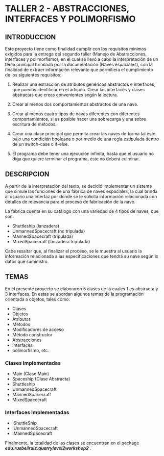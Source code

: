 # TALLER 2 - ABSTRACCIONES, INTERFACES Y POLIMORFISMO

## INTRODUCCION

Este proyecto tiene como finalidad cumplir con los requisitos mínimos exigidos para la entrega del segundo taller (Manejo de Abstracciones, interfaces y polimorfismo), en el cual se llevó a cabo la interpretación de un tema principal brindado por la documentación (Naves espaciales), con la finalidad de extraer información relevante que permitiera el cumplimiento de los siguientes requisitos:

1.  Realizar una extracción de atributos genéricos abstractos e interfaces, que puedas identificar en el artículo. Crear las interfaces y clases abstractas que creas convenientes según la lectura.

2. Crear al menos dos comportamientos abstractos de una nave.

3. Crear al menos cuatro tipos de naves diferentes con diferentes comportamientos, si es posible hacer una sobrecarga y una sobre escritura de métodos.

4. Crear una clase principal que permita crear las naves de forma tal este bajo una condición booleana o por medio de una regla estipulada dentro de un switch-case o if-else.

5. El programa debe tener una ejecución infinita, hasta que el usuario no diga que quiere terminar el programa, este no deberá culminar.

## DESCRIPCION

A partir de la interpretación del texto, se decidió implementar un sistema que simule las funciones de una fábrica de naves espaciales, la cual brinda al usuario una interfaz por donde se le solicita información relacionada con detalles de relevancia para el proceso de fabricación de la nave.

La fábrica cuenta en su catálogo con una variedad de 4 tipos de naves, que son:

- Shuttleship (lanzadera)
- UnmannedSpacecraft (no tripulada)
- MannedSpacecraft (tripulada)
- MixedSpacecraft (lanzadera tripulada)

Cabe resaltar que, al finalizar el proceso, se le muestra al usuario la información relacionada a las especificaciones que tendrá su nave según lo datos que suministro.

## TEMAS

En el presente proyecto se elaboraron 5 clases de la cuales 1 es abstracta y 3 interfaces. En estas se abordan algunos temas de la programación orientada a objetos, tales como:

- Clases
- Objetos
- Atributos
- Métodos
- Modificadores de acceso
- Método constructor
- Abstracciones
- interfaces
- polimorfismo, etc.

### Clases Implementadas
- Main (Clase Main)
- Spaceship (Clase Abstracta)
- Shuttleship
- UnmannedSpacecraft
- MannedSpacecraft
- MixedSpacecraft

### Interfaces Implementadas
- IShuttleShip
- IUnmannedSpacecraft
- IMannedSpacecraft

Finalmente, la totalidad de las clases se encuentran en el package ***edu.rusbellruiz.quarrylevel2workshop2*** .

